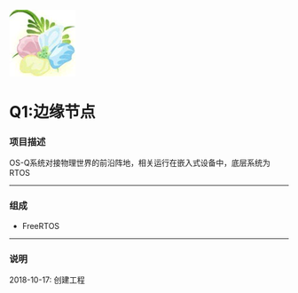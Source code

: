 ﻿[![sites](docs/os-q.png)](http://www.os-q.com)

# Q1:边缘节点

### 项目描述

OS-Q系统对接物理世界的前沿阵地，相关运行在嵌入式设备中，底层系统为RTOS

---

### 组成

- FreeRTOS


---

### 说明

2018-10-17: 创建工程

